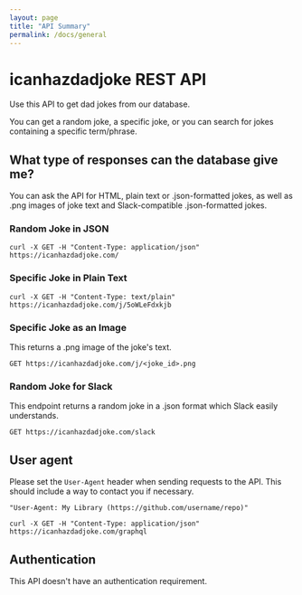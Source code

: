 ```yaml
---
layout: page
title: "API Summary"
permalink: /docs/general
---
```


# icanhazdadjoke REST API

Use this API to get dad jokes from our database.

You can get a random joke, a specific joke, or you can search for jokes containing a specific term/phrase.

## What type of responses can the database give me?

You can ask the API for HTML, plain text or .json-formatted jokes, as well as .png images of joke text and Slack-compatible .json-formatted jokes.

### Random Joke in JSON

`curl -X GET -H "Content-Type: application/json" https://icanhazdadjoke.com/`

### Specific Joke in Plain Text

`curl -X GET -H "Content-Type: text/plain" https://icanhazdadjoke.com/j/5oWLeFdxkjb`

### Specific Joke as an Image

This returns a .png image of the joke's text.

`GET https://icanhazdadjoke.com/j/<joke_id>.png`

### Random Joke for Slack

This endpoint returns a random joke in a .json format which Slack easily understands. 

`GET https://icanhazdadjoke.com/slack`

## User agent

Please set the `User-Agent` header when sending requests to the API. This should include a way to contact you if necessary.

`"User-Agent: My Library (https://github.com/username/repo)"`

`curl -X GET -H "Content-Type: application/json"  https://icanhazdadjoke.com/graphql`

## Authentication

This API doesn't have an authentication requirement.